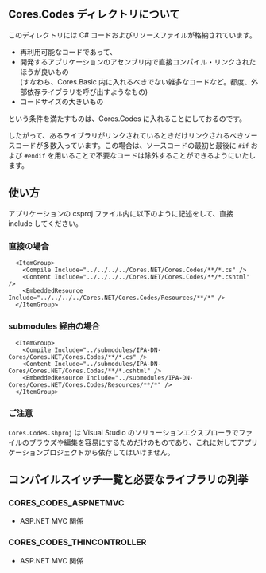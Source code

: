 ﻿## Cores.Codes ディレクトリについて
このディレクトリには C# コードおよびリソースファイルが格納されています。


- 再利用可能なコードであって、
- 開発するアプリケーションのアセンブリ内で直接コンパイル・リンクされたほうが良いもの  
  (すなわち、Cores.Basic 内に入れるべきでない雑多なコードなど。都度、外部依存ライブラリを呼び出すようなもの)
- コードサイズの大きいもの

という条件を満たすものは、Cores.Codes に入れることにしておるのです。


したがって、あるライブラリがリンクされているときだけリンクされるべきソースコードが多数入っています。この場合は、ソースコードの最初と最後に `#if` および `#endif` を用いることで不要なコードは除外することができるようにいたします。


## 使い方
アプリケーションの csproj ファイル内に以下のように記述をして、直接 include してください。
### 直接の場合
```
  <ItemGroup>
    <Compile Include="../../../../Cores.NET/Cores.Codes/**/*.cs" />
    <Content Include="../../../../Cores.NET/Cores.Codes/**/*.cshtml" />
    <EmbeddedResource Include="../../../../Cores.NET/Cores.Codes/Resources/**/*" />
  </ItemGroup>
```
### submodules 経由の場合
```
  <ItemGroup>
    <Compile Include="../submodules/IPA-DN-Cores/Cores.NET/Cores.Codes/**/*.cs" />
    <Content Include="../submodules/IPA-DN-Cores/Cores.NET/Cores.Codes/**/*.cshtml" />
    <EmbeddedResource Include="../submodules/IPA-DN-Cores/Cores.NET/Cores.Codes/Resources/**/*" />
  </ItemGroup>
```



### ご注意
`Cores.Codes.shproj` は Visual Studio のソリューションエクスプローラでファイルのブラウズや編集を容易にするためだけのものであり、これに対してアプリケーションプロジェクトから依存してはいけません。


## コンパイルスイッチ一覧と必要なライブラリの列挙
### CORES_CODES_ASPNETMVC
- ASP&#46;NET MVC 関係

### CORES_CODES_THINCONTROLLER
- ASP&#46;NET MVC 関係



